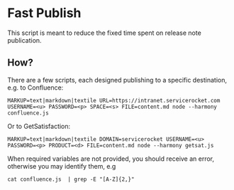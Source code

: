 # Fast Publish

This script is meant to reduce the fixed time spent on release note publication.

## How?

There are a few scripts, each designed publishing to a specific destination, e.g. to Confluence:

    MARKUP=text|markdown|textile URL=https://intranet.servicerocket.com USERNAME=<u> PASSWORD=<p> SPACE=<s> FILE=content.md node --harmony confluence.js

Or to GetSatisfaction:

    MARKUP=text|markdown|textile DOMAIN=servicerocket USERNAME=<u> PASSWORD=<p> PRODUCT=<d> FILE=content.md node --harmony getsat.js

When required variables are not provided, you should receive an error, otherwise you may identify them, e.g

    cat confluence.js  | grep -E "[A-Z]{2,}"

